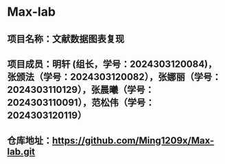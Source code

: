 # Max-lab

## 项目名称：文献数据图表复现

## 项目成员：明轩 (组长，学号：2024303120084)，张颁法（学号：2024303120082），张娜丽（学号：2024303110129），张晨曦（学号：2024303110091），范松伟（学号：2024303120119）

## 仓库地址：https://github.com/Ming1209x/Max-lab.git

